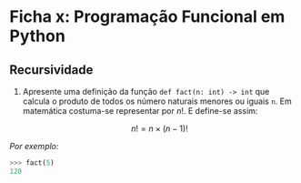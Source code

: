 # Ficha x: Programação Funcional em Python

## Recursividade

1. Apresente uma definição da função `def fact(n: int) -> int` que calcula o
   produto de todos os número naturais menores ou iguais `n`. Em matemática
   costuma-se representar por $n!$. E define-se assim:

   $$n! = n \times (n - 1)!$$

_Por exemplo:_

```python
>>> fact(5)
120
```

